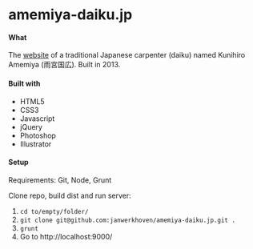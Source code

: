 # amemiya-daiku.jp

#### What
The [website](http://amemiya-daiku.jp/) of a traditional Japanese carpenter (daiku) named Kunihiro Amemiya (雨宮国広). Built in 2013.

#### Built with
* HTML5
* CSS3
* Javascript
* jQuery
* Photoshop
* Illustrator

#### Setup
Requirements: Git, Node, Grunt

Clone repo, build dist and run server:

1. `cd to/empty/folder/`
2. `git clone git@github.com:janwerkhoven/amemiya-daiku.jp.git .`
3. `grunt`
4. Go to http://localhost:9000/

